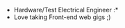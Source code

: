 - Hardware/Test Electrical Engineer :* 
- Love taking Front-end web gigs ;)
<!---
dyannd/dyannd is a ✨ special ✨ repository because its `README.md` (this file) appears on your GitHub profile.
You can click the Preview link to take a look at your changes.
--->

